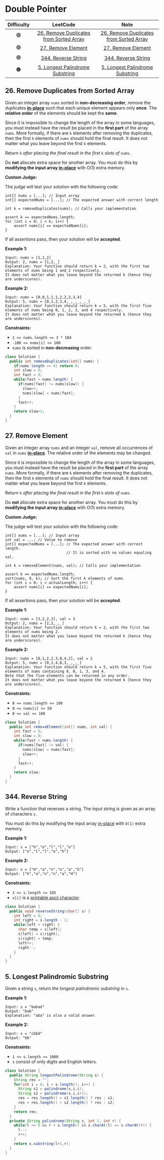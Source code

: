 # Double Pointer

| Difficulty |                           LeetCode                           | Note |
| :--------: | :----------------------------------------------------------: | :--: |
|     🟢      | [26. Remove Duplicates from Sorted Array](https://leetcode.com/problems/remove-duplicates-from-sorted-array/) |[26. Remove Duplicates from Sorted Array](#26-remove-duplicates-from-sorted-array)      |
|     🟢      | [27. Remove Element](https://leetcode.com/problems/remove-element/) |[27. Remove Element](#27-remove-element)      |
|     🟢      | [344. Reverse String](https://leetcode.com/problems/reverse-string/) |[344. Reverse String](#344-reverse-string)     |
|     🟠      | [5. Longest Palindrome Substring](https://leetcode.com/problems/longest-palindromic-substring/) |[5. Longest Palindrome Substring](#5-longest-palindromic-substring)      |



## 26. Remove Duplicates from Sorted Array

Given an integer array `nums` sorted in **non-decreasing order**, remove the duplicates [**in-place**](https://en.wikipedia.org/wiki/In-place_algorithm) such that each unique element appears only **once**. The **relative order** of the elements should be kept the **same**.

Since it is impossible to change the length of the array in some languages, you must instead have the result be placed in the **first part** of the array `nums`. More formally, if there are `k` elements after removing the duplicates, then the first `k` elements of `nums` should hold the final result. It does not matter what you leave beyond the first `k` elements.

Return `k` *after placing the final result in the first* `k` *slots of* `nums`.

Do **not** allocate extra space for another array. You must do this by **modifying the input array [in-place](https://en.wikipedia.org/wiki/In-place_algorithm)** with O(1) extra memory.

**Custom Judge:**

The judge will test your solution with the following code:

```
int[] nums = [...]; // Input array
int[] expectedNums = [...]; // The expected answer with correct length

int k = removeDuplicates(nums); // Calls your implementation

assert k == expectedNums.length;
for (int i = 0; i < k; i++) {
    assert nums[i] == expectedNums[i];
}
```

If all assertions pass, then your solution will be **accepted**.

 

**Example 1:**

```
Input: nums = [1,1,2]
Output: 2, nums = [1,2,_]
Explanation: Your function should return k = 2, with the first two elements of nums being 1 and 2 respectively.
It does not matter what you leave beyond the returned k (hence they are underscores).
```

**Example 2:**

```
Input: nums = [0,0,1,1,1,2,2,3,3,4]
Output: 5, nums = [0,1,2,3,4,_,_,_,_,_]
Explanation: Your function should return k = 5, with the first five elements of nums being 0, 1, 2, 3, and 4 respectively.
It does not matter what you leave beyond the returned k (hence they are underscores).
```

 

**Constraints:**

- `1 <= nums.length <= 3 * 104`
- `-100 <= nums[i] <= 100`
- `nums` is sorted in **non-decreasing** order.

```java
class Solution {
  public int removeDuplicates(int[] nums) {
    if(nums.length == 0) return 0;
    int slow = 0;
    int fast = 0;
    while(fast < nums.length) {
      if(nums[fast] != nums[slow]) {
        slow++;
        nums[slow] = nums[fast];
      }
      fast++;
    }
    return slow+1;
  }
}
```

## 27. Remove Element

Given an integer array `nums` and an integer `val`, remove all occurrences of `val` in `nums` [**in-place**](https://en.wikipedia.org/wiki/In-place_algorithm). The relative order of the elements may be changed.

Since it is impossible to change the length of the array in some languages, you must instead have the result be placed in the **first part** of the array `nums`. More formally, if there are `k` elements after removing the duplicates, then the first `k` elements of `nums` should hold the final result. It does not matter what you leave beyond the first `k` elements.

Return `k` *after placing the final result in the first* `k` *slots of* `nums`.

Do **not** allocate extra space for another array. You must do this by **modifying the input array [in-place](https://en.wikipedia.org/wiki/In-place_algorithm)** with O(1) extra memory.

**Custom Judge:**

The judge will test your solution with the following code:

```
int[] nums = [...]; // Input array
int val = ...; // Value to remove
int[] expectedNums = [...]; // The expected answer with correct length.
                            // It is sorted with no values equaling val.

int k = removeElement(nums, val); // Calls your implementation

assert k == expectedNums.length;
sort(nums, 0, k); // Sort the first k elements of nums
for (int i = 0; i < actualLength; i++) {
    assert nums[i] == expectedNums[i];
}
```

If all assertions pass, then your solution will be **accepted**.

 

**Example 1:**

```
Input: nums = [3,2,2,3], val = 3
Output: 2, nums = [2,2,_,_]
Explanation: Your function should return k = 2, with the first two elements of nums being 2.
It does not matter what you leave beyond the returned k (hence they are underscores).
```

**Example 2:**

```
Input: nums = [0,1,2,2,3,0,4,2], val = 2
Output: 5, nums = [0,1,4,0,3,_,_,_]
Explanation: Your function should return k = 5, with the first five elements of nums containing 0, 0, 1, 3, and 4.
Note that the five elements can be returned in any order.
It does not matter what you leave beyond the returned k (hence they are underscores).
```

 

**Constraints:**

- `0 <= nums.length <= 100`
- `0 <= nums[i] <= 50`
- `0 <= val <= 100`

```java
class Solution {
  public int removeElement(int[] nums, int val) {
    int fast = 0;
    int slow = 0;
    while(fast < nums.length) {
      if(nums[fast] != val) {
        nums[slow] = nums[fast];
        slow++;
      }
      fast++;
    }
    return slow;
  }
}
```

## 344. Reverse String

Write a function that reverses a string. The input string is given as an array of characters `s`.

You must do this by modifying the input array [in-place](https://en.wikipedia.org/wiki/In-place_algorithm) with `O(1)` extra memory.

 

**Example 1:**

```
Input: s = ["h","e","l","l","o"]
Output: ["o","l","l","e","h"]
```

**Example 2:**

```
Input: s = ["H","a","n","n","a","h"]
Output: ["h","a","n","n","a","H"]
```

 

**Constraints:**

- `1 <= s.length <= 105`
- `s[i]` is a [printable ascii character](https://en.wikipedia.org/wiki/ASCII#Printable_characters).

```java
class Solution {
  public void reverseString(char[] s) {
    int left = 0;
    int right = s.length - 1;
    while(left < right) {
      char temp = s[left];
      s[left] = s[right];
      s[right] = temp;
      left++;
      right--;
    }
  }
}
```

## 5. Longest Palindromic Substring

Given a string `s`, return *the longest palindromic substring* in `s`.

 

**Example 1:**

```
Input: s = "babad"
Output: "bab"
Explanation: "aba" is also a valid answer.
```

**Example 2:**

```
Input: s = "cbbd"
Output: "bb"
```

 

**Constraints:**

- `1 <= s.length <= 1000`
- `s` consist of only digits and English letters.

```java
class Solution {
  public String longestPalindrome(String s) {
    String res = "";
    for(int i = 0; i < s.length(); i++) {
      String s1 = palindrome(s,i,i);
      String s2 = palindrome(s,i,i+1);
      res = res.length() > s1.length() ? res : s1;
      res = res.length() > s2.length() ? res : s2;
    }
    return res;
  }
  private String palindrome(String s, int 1, int r) {
    while(l >= 0 && r < s.length() && s.charAt(l) == s.charAt(r)) {
      l--;
      r++;
    }
    return s.substring(l+1,r);
  }
}
```

